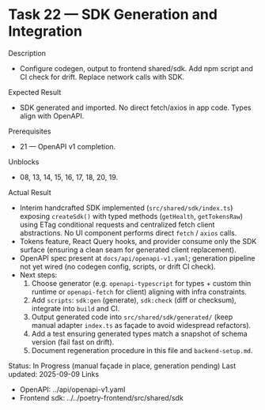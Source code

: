 <!--
File: 22-sdk-generation-and-integration.md
Purpose: Generate a TypeScript SDK from OpenAPI and replace direct
fetch/axios in the frontend. Add build step and CI checks. All Rights
Reserved. Arodi Emmanuel
-->

# Task 22 — SDK Generation and Integration

Description

- Configure codegen, output to frontend shared/sdk. Add npm script and CI check
  for drift. Replace network calls with SDK.

Expected Result

- SDK generated and imported. No direct fetch/axios in app code. Types align
  with OpenAPI.

Prerequisites

- 21 — OpenAPI v1 completion.

Unblocks

- 08, 13, 14, 15, 16, 17, 18, 20, 19.

Actual Result

- Interim handcrafted SDK implemented (`src/shared/sdk/index.ts`) exposing
  `createSdk()` with typed methods (`getHealth`, `getTokensRaw`) using ETag
  conditional requests and centralized fetch client abstractions. No UI
  component performs direct `fetch` / `axios` calls.
- Tokens feature, React Query hooks, and provider consume only the SDK surface
  (ensuring a clean seam for generated client replacement).
- OpenAPI spec present at `docs/api/openapi-v1.yaml`; generation pipeline not
  yet wired (no codegen config, scripts, or drift CI check).
- Next steps:
  1. Choose generator (e.g. `openapi-typescript` for types + custom thin runtime
     or `openapi-fetch` for client) aligning with infra constraints.
  2. Add `scripts`: `sdk:gen` (generate), `sdk:check` (diff or checksum),
     integrate into `build` and CI.
  3. Output generated code into `src/shared/sdk/generated/` (keep manual adapter
     `index.ts` as façade to avoid widespread refactors).
  4. Add a test ensuring generated types match a snapshot of schema version
     (fail fast on drift).
  5. Document regeneration procedure in this file and `backend-setup.md`.

Status: In Progress (manual façade in place, generation pending) Last updated:
2025-09-09 Links

- OpenAPI: ../api/openapi-v1.yaml
- Frontend sdk: ../../poetry-frontend/src/shared/sdk
